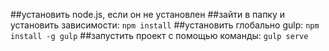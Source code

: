 ##установить node.js, если он не установлен
##зайти в папку и установить зависимости: `npm install`
##установить глобально gulp: `npm install -g gulp`
##запустить проект с помощью команды: `gulp serve`

